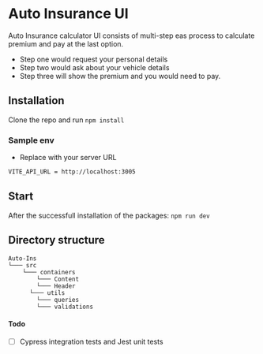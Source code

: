 # Auto Insurance UI

Auto Insurance calculator UI consists of multi-step eas process to calculate premium and pay at the last option.

- Step one would request your personal details
- Step two would ask about your vehicle details
- Step three will show the premium and you would need to pay.


## Installation

Clone the repo and run `npm install`

### Sample env
* Replace with your server URL
```bash
VITE_API_URL = http://localhost:3005
```

## Start

After the successfull installation of the packages: `npm run dev`

## Directory structure
```
Auto-Ins
└─── src 
    └─── containers
        └─── Content 
        └─── Header 
      └─── utils  
        └─── queries  
        └─── validations
```

#### Todo

- [ ] Cypress integration tests and Jest unit tests